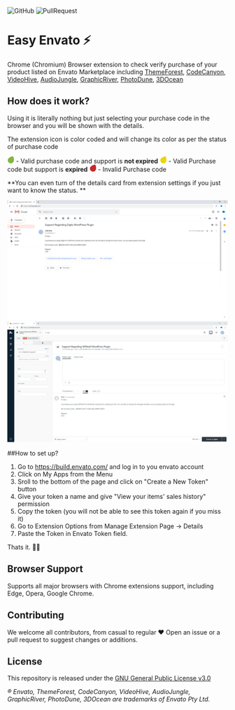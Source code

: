 ![GitHub](https://img.shields.io/github/license/UnitedOver/easy-envato)  ![PullRequest](https://img.shields.io/badge/PRs-welcome-brightgreen)
 # Easy Envato ⚡ 

Chrome (Chromium) Browser extension to check verify purchase of your product listed on Envato Marketplace including [ThemeForest](https://themeforest.net/ "ThemeForest"), [CodeCanyon](https://codecanyon.net/ "CodeCanyon"),  [VideoHive](https://videohive.net/ "VideoHive"),  [AudioJungle](https://audiojungle.net/ "AudioJungle"), [GraphicRiver](https://graphicriver.net/ "GraphicRiver"), [PhotoDune](https://photodune.net/ "PhotoDune"), [3DOcean](https://3docean.net/ "3DOcean")

## How does it work?

Using it is literally nothing but just selecting your purchase code in the browser and you will be shown with the details.

The extension icon is color coded and will change its color as per the status of purchase code

<img src="description-images/active.png" alt="green" width="16"> - Valid purchase code and support is **not expired**
<img src="description-images/expired.png" alt="yellow" width="16"> - Valid Purchase code but support is **expired**
<img src="description-images/invalid.png" alt="red" width="16"> - Invalid Purchase code

**You can even turn of the details card from extension settings if you just want to know the status. **

![Email](description-images/email.gif "Text selection")
![Ticket](description-images/ticket.gif "Text selection")

##How to set up?
1. Go to https://build.envato.com/ and log in to you envato account
2. Click on My Apps from the Menu
3. Sroll to the bottom of the page and click on "Create a New Token" button
4. Give your token a name and give "View your items' sales history" permission
5. Copy the token (you will not be able to see this token again if you miss it)
6. Go to Extension Options from Manage Extension Page -> Details
7. Paste the Token in Envato Token field.

Thats it. 👏🏻

## Browser Support
Supports all major browsers with Chrome extensions support, including Edge, Opera, Google Chrome. 

##  Contributing
We welcome all contributors, from casual to regular ❤ 
Open an issue or a pull request to suggest changes or additions.

## License
This repository is released under the [GNU General Public License v3.0](/LICENSE "GNU General Public License v3.0")

*&reg; Envato, ThemeForest, CodeCanyon, VideoHive, AudioJungle, GraphicRiver, PhotoDune, 3DOcean are trademarks of Envato Pty Ltd.*
